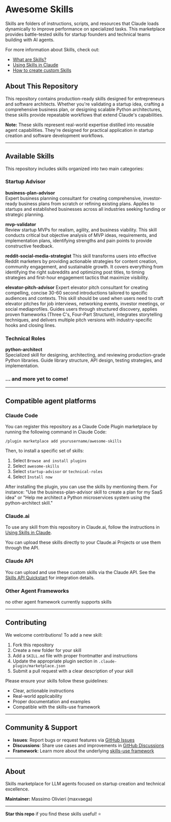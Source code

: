 # Awesome Skills

Skills are folders of instructions, scripts, and resources that Claude loads dynamically to improve performance on specialized tasks. This marketplace provides battle-tested skills for startup founders and technical teams building with AI agents.

For more information about Skills, check out:
- [What are Skills?](https://docs.anthropic.com/en/docs/claude-code/skills)
- [Using Skills in Claude](https://support.claude.com/en/articles/12512198-how-to-create-custom-skills)
- [How to create custom Skills](https://support.claude.com/en/articles/12512198-how-to-create-custom-skills)

## About This Repository

This repository contains production-ready skills designed for entrepreneurs and software architects. Whether you're validating a startup idea, crafting a comprehensive business plan, or designing scalable Python architectures, these skills provide repeatable workflows that extend Claude's capabilities.

**Note:** These skills represent real-world expertise distilled into reusable agent capabilities. They're designed for practical application in startup creation and software development workflows.

---

## Available Skills

This repository includes skills organized into two main categories:

### Startup Advisor

**business-plan-advisor**  
Expert business planning consultant for creating comprehensive, investor-ready business plans from scratch or refining existing plans. 
Applies to startups and established businesses across all industries seeking funding or strategic planning.

**mvp-validator**  
Review startup MVPs for realism, agility, and business viability. This skill conducts critical but objective analysis of MVP ideas, requirements, and implementation plans, identifying strengths and pain points to provide constructive feedback.

**reddit-social-media-strategist**
This skill transforms users into effective Reddit marketers by providing actionable strategies for content creation, community engagement, and sustainable growth.
It covers everything from identifying the right subreddits and optimizing post titles, to timing strategies and first-hour engagement tactics that maximize visibility.

**elevator-pitch-advisor**
Expert elevator pitch consultant for creating compelling, concise 30-60 second introductions tailored to specific audiences and contexts. This skill should be used when users need to craft elevator pitches for job interviews, networking events, investor meetings, or social mediaprofiles. Guides users through structured discovery, applies proven frameworks (Three C's, Four-Part Structure), integrates storytelling techniques, and delivers multiple pitch versions with industry-specific hooks and closing lines.

### Technical Roles

**python-architect**  
Specialized skill for designing, architecting, and reviewing production-grade Python libraries. Guide library structure, API design, testing strategies, and implementation.

### ... and more yet to come!

---

## Compatible agent platforms

### Claude Code

You can register this repository as a Claude Code Plugin marketplace by running the following command in Claude Code:

```
/plugin marketplace add yourusername/awesome-skills
```

Then, to install a specific set of skills:

1. Select `Browse and install plugins`
2. Select `awesome-skills`
3. Select `startup-advisor` or `technical-roles`
4. Select `Install now`

After installing the plugin, you can use the skills by mentioning them. For instance: "Use the business-plan-advisor skill to create a plan for my SaaS idea" or "Help me architect a Python microservices system using the python-architect skill."

### Claude.ai

To use any skill from this repository in Claude.ai, follow the instructions in [Using Skills in Claude](https://support.claude.com/en/articles/12512198-how-to-create-custom-skills).

You can upload these skills directly to your Claude.ai Projects or use them through the API.

### Claude API

You can upload and use these custom skills via the Claude API. See the [Skills API Quickstart](https://docs.anthropic.com/en/docs/claude-code/skills) for integration details.

### Other Agent Frameworks

no other agent framework currently supports skills

---

## Contributing

We welcome contributions! To add a new skill:

1. Fork this repository
2. Create a new folder for your skill
3. Add a `SKILL.md` file with proper frontmatter and instructions
4. Update the appropriate plugin section in `.claude-plugin/marketplace.json`
5. Submit a pull request with a clear description of your skill

Please ensure your skills follow these guidelines:
- Clear, actionable instructions
- Real-world applicability
- Proper documentation and examples
- Compatible with the skills-use framework

---

## Community & Support

- **Issues**: Report bugs or request features via [GitHub Issues](https://github.com/maxvaega/awesome-skills/issues)
- **Discussions**: Share use cases and improvements in [GitHub Discussions](https://github.com/maxvaega/awesome-skills/discussions)
- **Framework**: Learn more about the underlying [skills-use framework](https://github.com/maxvaega/skills-use)

---

## About

Skills marketplace for LLM agents focused on startup creation and technical excellence.

**Maintainer:** Massimo Olivieri (maxvaega)

---

**Star this repo** if you find these skills useful! ⭐

